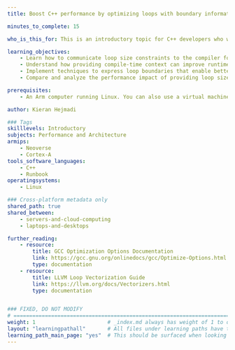 ```yaml
---
title: Boost C++ performance by optimizing loops with boundary information

minutes_to_complete: 15

who_is_this_for: This is an introductory topic for C++ developers who want to improve the runtime of loops using existing knowledge of the loop size.

learning_objectives: 
    - Learn how to communicate loop size constraints to the compiler for better optimization.
    - Understand how providing compile-time context can improve runtime performance.
    - Implement techniques to express loop boundaries that enable better code generation.
    - Compare and analyze the performance impact of providing loop size context.

prerequisites:
    - An Arm computer running Linux. You can also use a virtual machine from a [cloud service provider](/learning-paths/servers-and-cloud-computing/csp/).

author: Kieran Hejmadi

### Tags
skilllevels: Introductory
subjects: Performance and Architecture
armips:
    - Neoverse
    - Cortex-A
tools_software_languages:
    - C++
    - Runbook
operatingsystems:
    - Linux

### Cross-platform metadata only
shared_path: true
shared_between:
    - servers-and-cloud-computing
    - laptops-and-desktops

further_reading:
    - resource:
        title: GCC Optimization Options Documentation
        link: https://gcc.gnu.org/onlinedocs/gcc/Optimize-Options.html
        type: documentation
    - resource:
        title: LLVM Loop Vectorization Guide
        link: https://llvm.org/docs/Vectorizers.html
        type: documentation


### FIXED, DO NOT MODIFY
# ================================================================================
weight: 1                       # _index.md always has weight of 1 to order correctly
layout: "learningpathall"       # All files under learning paths have this same wrapper
learning_path_main_page: "yes"  # This should be surfaced when looking for related content. Only set for _index.md of learning path content.
---
```

